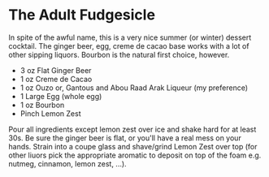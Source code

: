 The Adult Fudgesicle
====================

In spite of the awful name, this is a very nice summer (or winter) dessert cocktail. The ginger beer, egg, creme de cacao base works with a lot of other sipping liquors. Bourbon is the natural first choice, however.

- 3 oz Flat Ginger Beer
- 1 oz Creme de Cacao
- 1 oz Ouzo or, Gantous and Abou Raad Arak Liqueur (my preference)
- 1 Large Egg (whole egg)
- 1 oz Bourbon
- Pinch Lemon Zest 

Pour all ingredients except lemon zest over ice and shake hard for at least 30s. Be sure the ginger beer is flat, or you'll have a real mess on your hands. Strain into a coupe glass and shave/grind Lemon Zest over top (for other liuors pick the appropriate aromatic to deposit on top of the foam e.g. nutmeg, cinnamon, lemon zest, ...).
